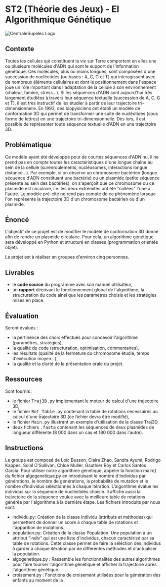 # ST2 (Théorie des Jeux) - EI Algorithmique Génétique

![CentraleSupelec Logo](https://www.centralesupelec.fr/sites/all/themes/cs_theme/medias/common/images/intro/logo_nouveau.jpg)

## Contexte
Toutes les cellules qui constituent la vie sur Terre comportent en elles une ou plusieurs molécules d'ADN qui sont le support de l'information génétique. Ces molécules, plus ou moins longues, sont composées d'une succession de nucléotides (ou bases : A, C, G et T) qui interagissent avec de nombreux éléments cellulaires et dont le positionnement dans l'espace joue un rôle important dans l'adaptation de la cellule à son environnement (chaleur, famine, stress...). Si les séquences d'ADN sont aujourd'hui très largement étudiées à travers leur séquence textuelle (succession de A, C, G et T), il est très instructif de les étudier à partir de leur trajectoire tri-dimensionnelle. En 1993, des biopysiciens ont établi un modèle de conformation 3D qui permet de transformer une suite de nucléotides (sous forme de lettres) en une trajectoire tri-dimensionnelle. Dès lors, il est possible de représenter toute séquence textuelle d'ADN en une trajectoire 3D.

## Problématique
Ce modèle ayant été développé pour de courtes séquences d'ADN nu, il ne prend pas en compte toutes les caractéristiques d'une longue chaîne au sein de la cellule (surenroulements, nucléosomes, interactions longue distance...). Par exemple, si on observe un chromosome bactérien (longue séquence d'ADN constituant une bactérie) ou un plasmide (petite séquence présente au sein des bactéries), on s'aperçoit que ce chromosome ou ce plasmide est circulaire, i.e. les deux extrémités ont été "collées" l'une à l'autre. Le modèle pré-cité ne rend pas compte de ce phénomène lorsque l'on représente la trajectoire 3D d'un chromosome bactérien ou d'un plasmide.

## Énoncé
L'objectif de ce projet est de modifier le modèle de conformation 3D donné afin de rendre un plasmide circulaire. Pour cela, un algorithme génétique sera développé en Python et structuré en classes (programmation orientée objet).

Le projet est à réaliser en groupes d'environ cinq personnes.

## Livrables

- le **code source** du programme avec son manuel utilisateur,
- un **rapport** décrivant le fonctionnement global de l'algorithme, la structuration du code ainsi que les paramètres choisis et les stratégies mises en place.

## Évaluation

Seront évalués :

- la pertinence des choix effectués pour concevoir l'algorithme (paramètres, stratégies),
- la qualité du code (structuration, optimisation, commentaires),
- les résultats (qualité de la fermeture du chromosome étudié, temps d'exécution moyen...),
- la qualité et la clarté de la présentation orale du projet.

## Ressources

Sont fournis :

- le fichier <tt>Traj3D.py</tt> implémentant le moteur de calcul d'une trajectoire 3D,
- le fichier <tt>Rot_Table.py</tt> contenant la table de rotations nécessaires au calcul d'une trajectoire 3D (ce fichier devra être modifié),
- le fichier <tt>Main.py</tt> illustrant un exemple d'utilisation de la classe Traj3D,
- deux fichiers <tt>.fasta</tt> contenant les séquences de deux plasmides de longueur différente (8 000 dans un cas et 180 000 dans l'autre).


## Instructions

Le groupe est composé de Loïc Busson, Claire Zhao, Sandra Ayumi, Rodrigo Kappes, Solal O'Sullivan, Chloé Muller, Gauthier Roy et Carlos Santos Garcia.
Pour utiliser notre algorithme génétique, appeler la fonction main() du fichier algogenetique.py en introduisant le nombre d'individus par générations, le nombre de générations, la probabilité de mutation et le nombre d'individus séléctionnés à chaque itération. L'algorithme évalue les individus sur la séquence de nucléotides choisie. Il affiche aussi la trajectoire de la séquence voulue avec la meilleure table de rotations générée par l'algorithme à la dernière étape.
Les fichiers introduits par nous sont:
- individu.py: Création de la classe Individu (attributs et méthodes) qui permettent de donner un score à chaque table de rotations et l'apparition de mutations.
- population.py: Création de la classe Population. Une population à un attribut "indiv" qui est une liste d'individus, chacun caractérisé par sa table de rotations. Cette classe permet de faire la séléction des individus à garder à chaque itération par de différentes méthodes et d'actualiser la population.
- algogenetique.py : Rassemble les fonctionnalités des autres algorithmes pour faire tourner l'algorithme génétique et afficher la trajectoire après l'algorithme génétique.
- croisement.py : Fonctions de croisement utilisées pour la génération des enfants au moment de la 
